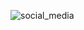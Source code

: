 ![social_media](https://github.com/madilkhan002/Low-Level-Design/assets/75298232/2e885cce-c17e-4fec-b790-66121f6d1839)
